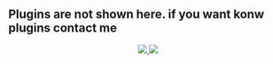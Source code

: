 ## Plugins are not shown here. if you want konw plugins contact me 

<p align="center">
  <a href="https://github.com/Aqua-Snake">
    <img src="https://img.shields.io/static/v1?label=Github&message=Aqua-Snake&color=aqua&style=plastic">

  </a>
    <a href="https://t.me/Aqua_Snake">
    <img src="https://img.shields.io/static/v1?label=Telegram&message=Aqua-Snake&color=grassgreen&style=plastic">

  </a>
</p>

